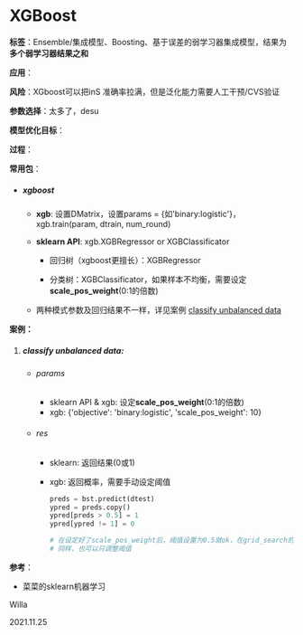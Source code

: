 # XGBoost



**标签**：Ensemble/集成模型、Boosting、基于误差的弱学习器集成模型，结果为**多个弱学习器结果之和**

**应用**：

**风险**：XGboost可以把inS 准确率拉满，但是泛化能力需要人工干预/CVS验证

**参数选择**：太多了，desu

**模型优化目标**：

**过程**：

**常用包**：

- ##### **xgboost**

  - **xgb**: 设置DMatrix，设置params = {如'binary:logistic'}，xgb.train(param, dtrain, num_round)

  - **sklearn API**: xgb.XGBRegressor or XGBClassificator

    - 回归树（xgboost更擅长）：XGBRegressor

    - 分类树：XGBClassificator，如果样本不均衡，需要设定**scale_pos_weight**(0:1的倍数)

  - 两种模式参数及回归结果不一样，详见案例 [classify unbalanced data](#classify-unbalanced-data)

**案例：**

1. ##### classify unbalanced data:

   - ###### params

     - sklearn API & xgb: 设定**scale_pos_weight**(0:1的倍数)
     - xgb: {'objective':  'binary:logistic', 'scale_pos_weight': 10}

   - ###### res

     - sklearn: 返回结果(0或1)

     - xgb: 返回概率，需要手动设定阈值

       ```python
       preds = bst.predict(dtest)
       ypred = preds.copy()
       ypred[preds > 0.5] = 1
       ypred[ypred != 1] = 0
       
       # 在设定好了scale_pos_weight后，阈值设置为0.5就ok，在grid_search的时候可以固定scale_pos_weight
       # 同样，也可以只调整阈值
       ```

       

**参考**：

- 菜菜的sklearn机器学习



Willa

2021.11.25
